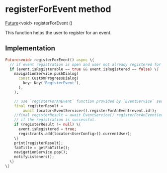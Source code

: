 


# registerForEvent method








[Future](https://api.flutter.dev/flutter/dart-async/Future-class.html)&lt;void> registerForEvent
()





<p>This function helps the user to register for an event.</p>



## Implementation

```dart
Future<void> registerForEvent() async \{
  // if event registration is open and user not already registered for the event.
  if (event.isRegisterable == true && event.isRegistered == false) \{
    navigationService.pushDialog(
      const CustomProgressDialog(
        key: Key('RegisterEvent'),
      ),
    );

    // use `registerForAnEvent` function provided by `EventService` service.
    final registerResult =
        await locator<EventService>().registerForAnEvent(event.id!);
    //final registerResult = await EventService().registerForAnEvent(event.id!);
    // if the registration is successful.
    if (registerResult != null) \{
      event.isRegistered = true;
      registrants.add(locator<UserConfig>().currentUser);
    \}
    print(registerResult);
    fabTitle = getFabTitle();
    navigationService.pop();
    notifyListeners();
  \}
\}
```







